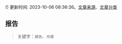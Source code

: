:alarm_clock: 更新时间: 2023-10-06 08:36:26。[文章来源](/README.md)、[文章分类](/TAGS.md)

## 报告


> 关键字：`报告`、`月报`



